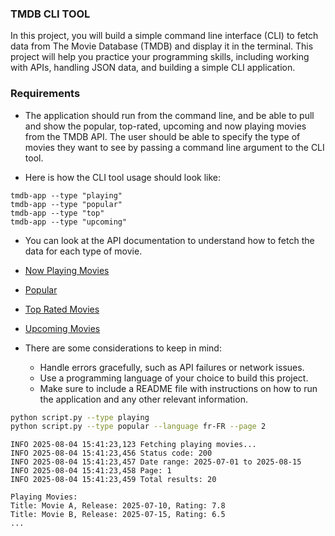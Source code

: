 ### TMDB CLI TOOL
In this project, you will build a simple command line interface (CLI) to fetch data from The Movie Database (TMDB) and display it in the terminal. This project will help you practice your programming skills, including working with APIs, handling JSON data, and building a simple CLI application.

### Requirements
- The application should run from the command line, and be able to pull and show the popular, top-rated, upcoming and now playing movies from the TMDB API. The user should be able to specify the type of movies they want to see by passing a command line argument to the CLI tool.

- Here is how the CLI tool usage should look like:

```
tmdb-app --type "playing"
tmdb-app --type "popular"
tmdb-app --type "top"
tmdb-app --type "upcoming"
```

- You can look at the API documentation to understand how to fetch the data for each type of movie.

- [Now Playing Movies](https://developer.themoviedb.org/reference/movie-now-playing-list)
- [Popular](https://developer.themoviedb.org/reference/movie-popular-list)
- [Top Rated Movies](https://developer.themoviedb.org/reference/movie-top-rated-list)
- [Upcoming Movies](https://developer.themoviedb.org/reference/movie-upcoming-list)

- There are some considerations to keep in mind:
    - Handle errors gracefully, such as API failures or network issues.
    - Use a programming language of your choice to build this project.
    - Make sure to include a README file with instructions on how to run the application and any other relevant information.

```bash
python script.py --type playing
python script.py --type popular --language fr-FR --page 2
```

```
INFO 2025-08-04 15:41:23,123 Fetching playing movies...
INFO 2025-08-04 15:41:23,456 Status code: 200
INFO 2025-08-04 15:41:23,457 Date range: 2025-07-01 to 2025-08-15
INFO 2025-08-04 15:41:23,458 Page: 1
INFO 2025-08-04 15:41:23,459 Total results: 20

Playing Movies:
Title: Movie A, Release: 2025-07-10, Rating: 7.8
Title: Movie B, Release: 2025-07-15, Rating: 6.5
...
```